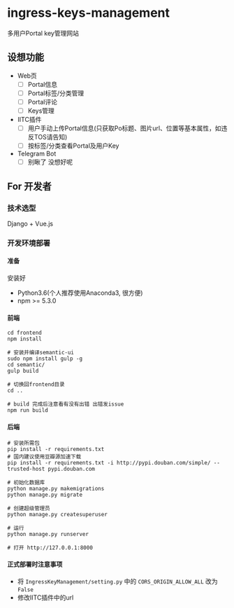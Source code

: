 # ingress-keys-management
多用户Portal key管理网站

## 设想功能
- Web页
  - [ ] Portal信息
  - [ ] Portal标签/分类管理
  - [ ] Portal评论
  - [ ] Keys管理
- IITC插件
  - [ ] 用户手动上传Portal信息(只获取Po标题、图片url、位置等基本属性，如违反TOS请告知)
  - [ ] 按标签/分类查看Portal及用户Key
- Telegram Bot
  - [ ] 别瞅了 没想好呢

## For 开发者
### 技术选型
Django + Vue.js

### 开发环境部署

#### 准备
安装好
- Python3.6(个人推荐使用Anaconda3, 很方便)
- npm >= 5.3.0
#### 前端
```shell
cd frontend
npm install

# 安装并编译semantic-ui
sudo npm install gulp -g
cd semantic/
gulp build

# 切换回frontend目录
cd ..

# build 完成后注意看有没有出错 出错发issue
npm run build
```

#### 后端
```shell
# 安装所需包
pip install -r requirements.txt
# 国内建议使用豆瓣源加速下载
pip install -r requirements.txt -i http://pypi.douban.com/simple/ --trusted-host pypi.douban.com

# 初始化数据库
python manage.py makemigrations
python manage.py migrate

# 创建超级管理员
python manage.py createsuperuser

# 运行
python manage.py runserver

# 打开 http://127.0.0.1:8000
```

#### 正式部署时注意事项
- 将 `IngressKeyManagement/setting.py` 中的 `CORS_ORIGIN_ALLOW_ALL` 改为 `False`
- 修改IITC插件中的url
